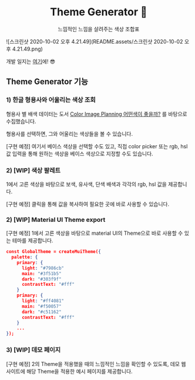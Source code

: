 <h1 align="center">Theme Generator 🌈</h1>
<p align="center">느낌적인 느낌을 살려주는 색상 조합표</div>

![스크린샷 2020-10-02 오후 4.21.49](README.assets/스크린샷 2020-10-02 오후 4.21.49.png)

개발 일지는 [여기]("devLog.md")에! 😎

## Theme Generator 기능

### 1) 한글 형용사와 어울리는 색상 조회

형용사 별 배색 데이터는 도서 [Color Image Planning 어떤색이 좋을까?](https://book.naver.com/bookdb/book_detail.nhn?bid=12639642) 를 바탕으로 수집했습니다.

형용사를 선택하면, 그와 어울리는 색상들을 볼 수 있습니다.

[구현 예정] 여기서 베이스 색상을 선택할 수도 있고, 직접 color picker 또는 rgb, hsl 값 입력을 통해 원하는 색상을 베이스 색상으로 지정할 수도 있습니다.

### 2) [WIP] 색상 팔레트

1에서 고른 색상을 바탕으로 보색, 유사색, 단색 배색과 각각의 rgb, hsl 값을 제공합니다.

[구현 예정] 클릭을 통해 값을 복사하여 필요한 곳에 바로 사용할 수 있습니다.

### 2) [WIP] Material UI Theme export

[구현 예정] 1에서 고른 색상을 바탕으로 material UI의 Theme으로 바로 사용할 수 있는 테마를 제공합니다.

```json
const GlobalTheme = createMuiTheme({
  palette: {
    primary: {
      light: "#7986cb"
      main: "#3f51b5"
      dark: "#303f9f"
      contrastText: "#fff"
    }
    primary: {
      light: "#ff4081"
      main: "#f50057"
      dark: "#c51162"
      contrastText: "#fff"
    }
    ...
});
```

### 3) [WIP] 데모 페이지

[구현 예정] 2의 Theme을 적용했을 때의 느낌적인 느낌을 확인할 수 있도록, 데모 웹 사이트에 해당 Theme을 적용한 예시 페이지를 제공합니다.